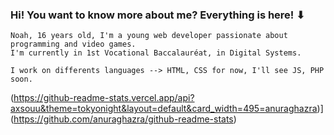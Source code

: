### Hi! You want to know more about me? Everything is here! ⬇

```
Noah, 16 years old, I'm a young web developer passionate about programming and video games. 
I'm currently in 1st Vocational Baccalauréat, in Digital Systems.

I work on differents languages --> HTML, CSS for now, I'll see JS, PHP soon.
```
(https://github-readme-stats.vercel.app/api?axsouu&theme=tokyonight&layout=default&card_width=495=anuraghazra)](https://github.com/anuraghazra/github-readme-stats)
